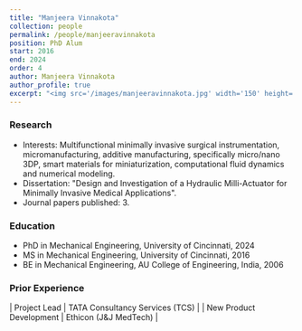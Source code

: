 ```yaml
---
title: "Manjeera Vinnakota"
collection: people
permalink: /people/manjeeravinnakota
position: PhD Alum
start: 2016
end: 2024
order: 4
author: Manjeera Vinnakota
author_profile: true
excerpt: "<img src='/images/manjeeravinnakota.jpg' width='150' height='auto'>"
---
```

### Research
* Interests: Multifunctional minimally invasive surgical instrumentation, micromanufacturing, additive manufacturing, specifically micro/nano 3DP, smart materials for miniaturization, computational fluid dynamics and numerical modeling.
* Dissertation: "Design and Investigation of a Hydraulic Milli-Actuator for Minimally Invasive Medical Applications".
* Journal papers published: 3. 

### Education
* PhD in Mechanical Engineering, University of Cincinnati, 2024
* MS in Mechanical Engineering, University of Cincinnati, 2016
* BE in Mechanical Engineering, AU College of Engineering, India, 2006

### Prior Experience
| Project Lead                | TATA Consultancy Services (TCS)     |
| New Product Development     | Ethicon (J&J MedTech)               |
